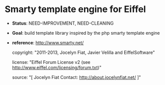 # Smarty template engine for Eiffel

- **Status**: NEED-IMPROVEMENT, NEED-CLEANING
- **Goal**: build template library inspired by the php smarty template engine
- **reference**: http://www.smarty.net/

    copyright: "2011-2013, Jocelyn Fiat, Javier Velilla and EiffelSoftware"
    
    license: "Eiffel Forum License v2 (see http://www.eiffel.com/licensing/forum.txt)"
    
    source: "[
                 Jocelyn Fiat
                 Contact: http://about.jocelynfiat.net/
         ]"
